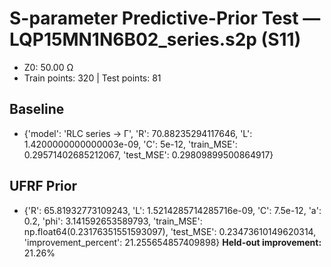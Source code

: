 # S-parameter Predictive-Prior Test — LQP15MN1N6B02_series.s2p (S11)
- Z0: 50.00 Ω
- Train points: 320  |  Test points: 81

## Baseline
- {'model': 'RLC series -> Γ', 'R': 70.88235294117646, 'L': 1.4200000000000003e-09, 'C': 5e-12, 'train_MSE': 0.29571402685212067, 'test_MSE': 0.29809899500864917}

## UFRF Prior
- {'R': 65.81932773109243, 'L': 1.5214285714285716e-09, 'C': 7.5e-12, 'a': 0.2, 'phi': 3.141592653589793, 'train_MSE': np.float64(0.23176351551593097), 'test_MSE': 0.23473610149620314, 'improvement_percent': 21.255654857409898}
**Held-out improvement:** 21.26%